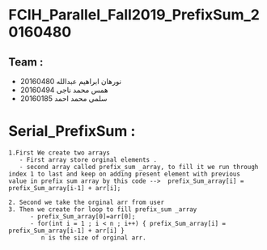 # FCIH_Parallel_Fall2019_PrefixSum_20160480
## Team :
 - نورهان ابراهيم عبدالله 20160480
 - همس محمد ناجى 20160494
 - سلمى محمد احمد 20160185
 
# Serial_PrefixSum :
    1.First We create two arrays 
       - First array store orginal elements .
       - second array called prefix_sum _array, to fill it we run through index 1 to last and keep on adding present element with previous          value in prefix sum array by this code -->  prefix_Sum_array[i] = prefix_Sum_array[i-1] + arr[i]; 
       
    2. Second we take the orginal arr from user 
    3. Then we create for loop to fill prefix_sum _array
          - prefix_Sum_array[0]=arr[0];
          - for(int i = 1 ; i < n ; i++) { prefix_Sum_array[i] = prefix_Sum_array[i-1] + arr[i] } 
             n is the size of orginal arr.
          
          
